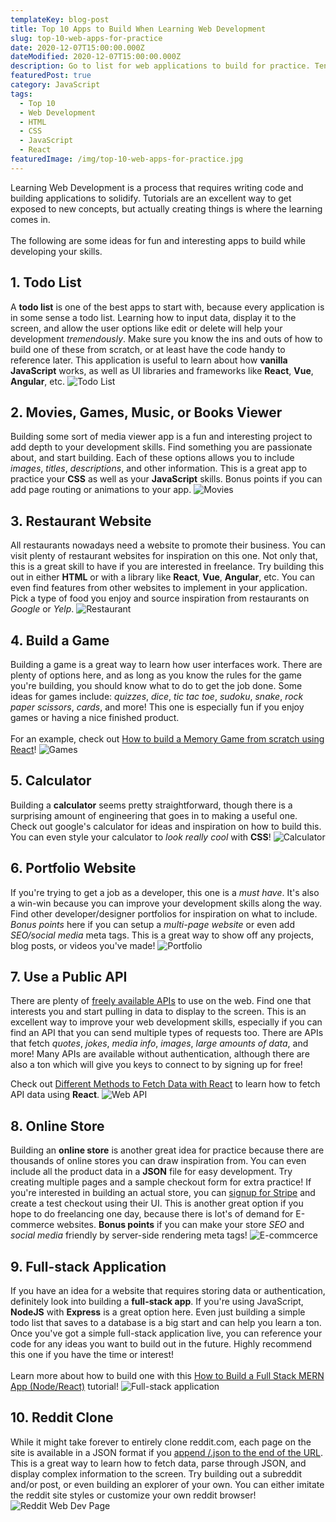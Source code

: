 ```yaml
---
templateKey: blog-post
title: Top 10 Apps to Build When Learning Web Development
slug: top-10-web-apps-for-practice
date: 2020-12-07T15:00:00.000Z
dateModified: 2020-12-07T15:00:00.000Z
description: Go to list for web applications to build for practice. Ten ideas for the best apps to build when practicing your skills in JavaScript and React.
featuredPost: true
category: JavaScript
tags:
  - Top 10
  - Web Development
  - HTML
  - CSS 
  - JavaScript
  - React
featuredImage: /img/top-10-web-apps-for-practice.jpg
---
```


Learning Web Development is a process that requires writing code and building applications to solidify. Tutorials are an excellent way to get exposed to new concepts, but actually creating things is where the learning comes in.  
<br />
The following are some ideas for fun and interesting apps to build while developing your skills.

## 1. Todo List
A **todo list** is one of the best apps to start with, because every application is in some sense a todo list. Learning how to input data, display it to the screen, and allow the user options like edit or delete will help your development *tremendously*. Make sure you know the ins and outs of how to build one of these from scratch, or at least have the code handy to reference later. This application is useful to learn about how **vanilla JavaScript** works, as well as UI libraries and frameworks like **React**, **Vue**, **Angular**, etc.
![Todo List](/img/top-10-web-apps-todo-list.jpg)


## 2. Movies, Games, Music, or Books Viewer
Building some sort of media viewer app is a fun and interesting project to add depth to your development skills. Find something you are passionate about, and start building. Each of these options allows you to include *images*, *titles*, *descriptions*, and other information. This is a great app to practice your **CSS** as well as your **JavaScript** skills. Bonus points if you can add page routing or animations to your app.
![Movies](/img/top-10-web-apps-movies.jpg)


## 3. Restaurant Website
All restaurants nowadays need a website to promote their business. You can visit plenty of restaurant websites for inspiration on this one. Not only that, this is a great skill to have if you are interested in freelance. Try building this out in either **HTML** or with a library like **React**, **Vue**, **Angular**, etc. You can even find features from other websites to implement in your application. Pick a type of food you enjoy and source inspiration from restaurants on *Google* or *Yelp*.
![Restaurant](/img/top-10-web-apps-restaurant.jpg)

## 4. Build a Game
Building a game is a great way to learn how user interfaces work. There are plenty of options here, and as long as you know the rules for the game you're building, you should know what to do to get the job done. Some ideas for games include: *quizzes*, *dice*, *tic tac toe*, *sudoku*, *snake*, *rock paper scissors*, *cards*, and more! This one is especially fun if you enjoy games or having a nice finished product.  
<br />
For an example, check out [How to build a Memory Game from scratch using React](https://www.code-boost.com/react-memory-game/)!
![Games](/img/top-10-web-apps-game.jpg)

## 5. Calculator
Building a **calculator** seems pretty straightforward, though there is a surprising amount of engineering that goes in to making a useful one. Check out google's calculator for ideas and inspiration on how to build this. You can even style your calculator to *look really cool* with **CSS**!
![Calculator](/img/top-10-web-apps-calculator.jpg)

## 6. Portfolio Website
If you're trying to get a job as a developer, this one is a *must have*. It's also a win-win because you can improve your development skills along the way. Find other developer/designer portfolios for inspiration on what to include. *Bonus points* here if you can setup a *multi-page website* or even add *SEO/social media* meta tags. This is a great way to show off any projects, blog posts, or videos you've made!
![Portfolio](/img/top-10-web-apps-portfolio.jpg)

## 7. Use a Public API
There are plenty of [freely available APIs](https://github.com/public-apis/public-apis) to use on the web. Find one that interests you and start pulling in data to display to the screen. This is an excellent way to improve your web development skills, especially if you can find an API that you can send multiple types of requests too. There are APIs that fetch *quotes*, *jokes*, *media info*, *images*, *large amounts of data*, and more! Many APIs are available without authentication, although there are also a ton which will give you keys to connect to by signing up for free!

Check out [Different Methods to Fetch Data with React](https://www.code-boost.com/fetch-data-with-react/) to learn how to fetch API data using **React**.
![Web API](/img/top-10-web-apps-api.jpg)

## 8. Online Store
Building an **online store** is another great idea for practice because there are thousands of online stores you can draw inspiration from. You can even include all the product data in a **JSON** file for easy development. Try creating multiple pages and a sample checkout form for extra practice! If you're interested in building an actual store, you can [signup for Stripe](https://dashboard.stripe.com/register) and create a test checkout using their UI. This is another great option if you hope to do freelancing one day, because there is lot's of demand for E-commerce websites. **Bonus points** if you can make your store *SEO* and *social media* friendly by server-side rendering meta tags!
![E-commcerce](/img/top-10-web-apps-ecommerce.jpg)

## 9. Full-stack Application
If you have an idea for a website that requires storing data or authentication, definitely look into building a **full-stack app**. If you're using JavaScript, **NodeJS** with **Express** is a great option here. Even just building a simple todo list that saves to a database is a big start and can help you learn a ton. Once you've got a simple full-stack application live, you can reference your code for any ideas you want to build out in the future. Highly recommend this one if you have the time or interest!  
<br />
Learn more about how to build one with this [How to Build a Full Stack MERN App (Node/React)](https://www.code-boost.com/full-stack-mern-app/) tutorial!
![Full-stack application](/img/top-10-web-apps-fullstack.jpg)

## 10. Reddit Clone
While it might take forever to entirely clone reddit.com, each page on the site is available in a JSON format if you [append /.json to the end of the URL](https://www.reddit.com/r/webdev/.json). This is a great way to learn how to fetch data, parse through JSON, and display complex information to the screen. Try building out a subreddit and/or post, or even building an explorer of your own. You can either imitate the reddit site styles or customize your own reddit browser!
![Reddit Web Dev Page](/img/top-10-web-apps-reddit.jpg)